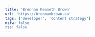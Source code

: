 ```yaml
---
title: 'Brennan Kenneth Brown'
url: 'https://brennanbrown.ca'
tags: ['developer', 'content strategy']
nsfw: false
rss: false
---
```

